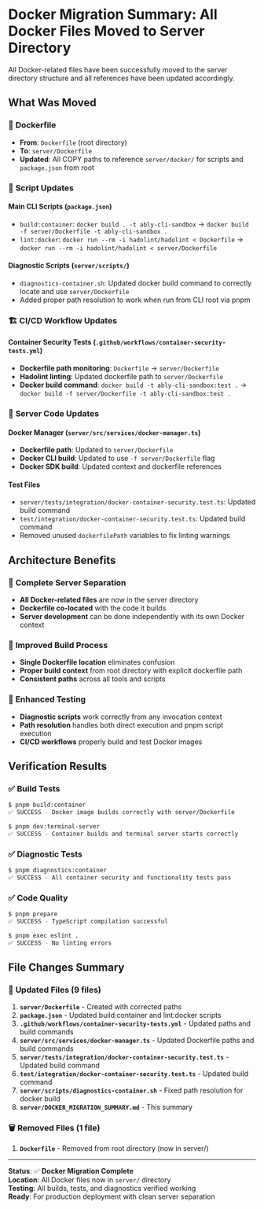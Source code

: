 # Docker Migration Summary: All Docker Files Moved to Server Directory

All Docker-related files have been successfully moved to the server directory structure and all references have been updated accordingly.

## What Was Moved

### 📁 **Dockerfile**
- **From**: `Dockerfile` (root directory)
- **To**: `server/Dockerfile`
- **Updated**: All COPY paths to reference `server/docker/` for scripts and `package.json` from root

### 🔧 **Script Updates**

#### **Main CLI Scripts** (`package.json`)
- `build:container`: `docker build . -t ably-cli-sandbox` → `docker build -f server/Dockerfile -t ably-cli-sandbox .`
- `lint:docker`: `docker run --rm -i hadolint/hadolint < Dockerfile` → `docker run --rm -i hadolint/hadolint < server/Dockerfile`

#### **Diagnostic Scripts** (`server/scripts/`)
- `diagnostics-container.sh`: Updated docker build command to correctly locate and use `server/Dockerfile`
- Added proper path resolution to work when run from CLI root via pnpm

### 🏗️ **CI/CD Workflow Updates**

#### **Container Security Tests** (`.github/workflows/container-security-tests.yml`)
- **Dockerfile path monitoring**: `Dockerfile` → `server/Dockerfile` 
- **Hadolint linting**: Updated dockerfile path to `server/Dockerfile`
- **Docker build command**: `docker build -t ably-cli-sandbox:test .` → `docker build -f server/Dockerfile -t ably-cli-sandbox:test .`

### 🔧 **Server Code Updates**

#### **Docker Manager** (`server/src/services/docker-manager.ts`)
- **Dockerfile path**: Updated to `server/Dockerfile`
- **Docker CLI build**: Updated to use `-f server/Dockerfile` flag
- **Docker SDK build**: Updated context and dockerfile references

#### **Test Files**
- `server/tests/integration/docker-container-security.test.ts`: Updated build command
- `test/integration/docker-container-security.test.ts`: Updated build command
- Removed unused `dockerfilePath` variables to fix linting warnings

## Architecture Benefits

### 🎯 **Complete Server Separation**
- **All Docker-related files** are now in the server directory
- **Dockerfile co-located** with the code it builds
- **Server development** can be done independently with its own Docker context

### 🔧 **Improved Build Process**
- **Single Dockerfile location** eliminates confusion
- **Proper build context** from root directory with explicit dockerfile path
- **Consistent paths** across all tools and scripts

### 🧪 **Enhanced Testing**
- **Diagnostic scripts** work correctly from any invocation context
- **Path resolution** handles both direct execution and pnpm script execution
- **CI/CD workflows** properly build and test Docker images

## Verification Results

### ✅ **Build Tests**
```bash
$ pnpm build:container
✅ SUCCESS - Docker image builds correctly with server/Dockerfile

$ pnpm dev:terminal-server  
✅ SUCCESS - Container builds and terminal server starts correctly
```

### ✅ **Diagnostic Tests**
```bash
$ pnpm diagnostics:container
✅ SUCCESS - All container security and functionality tests pass
```

### ✅ **Code Quality**
```bash
$ pnpm prepare
✅ SUCCESS - TypeScript compilation successful

$ pnpm exec eslint .
✅ SUCCESS - No linting errors
```

## File Changes Summary

### 📝 **Updated Files (9 files)**
1. **`server/Dockerfile`** - Created with corrected paths
2. **`package.json`** - Updated build:container and lint:docker scripts  
3. **`.github/workflows/container-security-tests.yml`** - Updated paths and build commands
4. **`server/src/services/docker-manager.ts`** - Updated Dockerfile paths and build commands
5. **`server/tests/integration/docker-container-security.test.ts`** - Updated build command
6. **`test/integration/docker-container-security.test.ts`** - Updated build command  
7. **`server/scripts/diagnostics-container.sh`** - Fixed path resolution for docker build
8. **`server/DOCKER_MIGRATION_SUMMARY.md`** - This summary

### 🗑️ **Removed Files (1 file)**
1. **`Dockerfile`** - Removed from root directory (now in server/)

---

**Status**: ✅ **Docker Migration Complete**  
**Location**: All Docker files now in `server/` directory  
**Testing**: All builds, tests, and diagnostics verified working  
**Ready**: For production deployment with clean server separation 